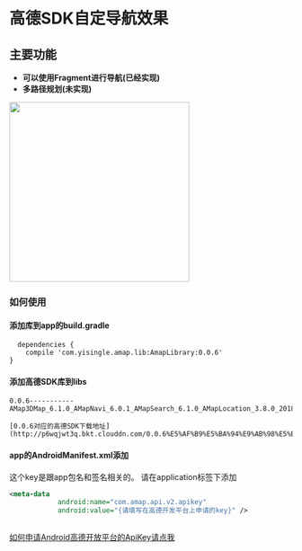 # 高德SDK自定导航效果

## 主要功能
- **可以使用Fragment进行导航(已经实现)**
- **多路径规划(未实现)**



<img width="320px" src="http://ohsx1h37z.bkt.clouddn.com/%E9%AB%98%E5%BE%B7%E5%AF%BC%E8%88%AA%E6%95%88%E6%9E%9C%E5%9B%BE1.png"/>



### 如何使用


#### 添加库到app的build.gradle

```
  dependencies {
    compile 'com.yisingle.amap.lib:AmapLibrary:0.0.6'
}
```
#### 添加高德SDK库到libs

    0.0.6-----------AMap3DMap_6.1.0_AMapNavi_6.0.1_AMapSearch_6.1.0_AMapLocation_3.8.0_20180330

    [0.0.6对应的高德SDK下载地址](http://p6wqjwt3q.bkt.clouddn.com/0.0.6%E5%AF%B9%E5%BA%94%E9%AB%98%E5%BE%B7SDK.zip)

#### app的AndroidManifest.xml添加<meta-data>     




这个key是跟app包名和签名相关的。
请在application标签下添加
```xml
<meta-data
            android:name="com.amap.api.v2.apikey"
            android:value="{请填写在高德开发平台上申请的key}" />
            
```


[如何申请Android高德开放平台的ApiKey请点我](https://github.com/jikun2008/CustomNaviByGaode/blob/master/%E7%94%B3%E8%AF%B7%E9%AB%98%E5%BE%B7sdk%E7%9A%84ApiKey%E7%9A%84%E6%AD%A5%E9%AA%A4.md)




















```

```








